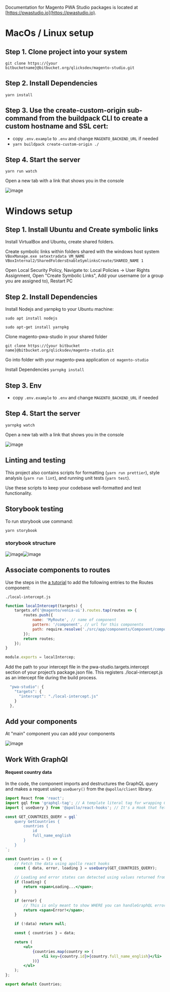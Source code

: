 Documentation for Magento PWA Studio packages is located at [https://pwastudio.io](https://pwastudio.io).

# MacOs / Linux setup

## Step 1. Clone project into your system

`git clone https://{your bitbucketname}@bitbucket.org/qlicksdev/magento-studio.git`

## Step 2. Install Dependencies

`yarn install`

## Step 3. Use the create-custom-origin sub-command from the buildpack CLI to create a custom hostname and SSL cert:

-   copy `.env.example` to `.env` and change `MAGENTO_BACKEND_URL` if needed
-   `yarn buildpack create-custom-origin ./`

## Step 4. Start the server

`yarn run watch`

Open a new tab with a link that shows you in the console

![image](https://user-images.githubusercontent.com/41162650/94237057-edab2080-ff16-11ea-9c3b-21c25314d06a.png)

# Windows setup

## Step 1. Install Ubuntu and Create symbolic links

Install VirtualBox and Ubuntu, create shared folders.

Create symbolic links within folders shared with the windows host system `VBoxManage.exe setextradata VM_NAME VBoxInternal2/SharedFoldersEnableSymlinksCreate/SHARED_NAME 1`

Open Local Security Policy, Navigate to: Local Policies -> User Rights Assignment, Open "Create Symbolic Links", Add your username (or a group you are assigned to), Restart PC

## Step 2. Install Dependencies

Install Nodejs and yarnpkg to your Ubuntu machine:

`sudo apt install nodejs`

`sudo apt-get install yarnpkg`

Clone magento-pwa-studio in your shared folder

`git clone https://{your bitbucket name}@bitbucket.org/qlicksdev/magento-studio.git`

Go into folder with your magento-pwa application `cd magento-studio`

Install Dependencies `yarnpkg install`

## Step 3. Env

-   copy `.env.example` to `.env` and change `MAGENTO_BACKEND_URL` if needed

## Step 4. Start the server

`yarnpkg watch`

Open a new tab with a link that shows you in the console

![image](https://user-images.githubusercontent.com/41162650/94237057-edab2080-ff16-11ea-9c3b-21c25314d06a.png)

## Linting and testing

This project also contains scripts for formatting (`yarn run prettier`), style analysis (`yarn run lint`), and running unit tests (`yarn test`).

Use these scripts to keep your codebase well-formatted and test functionality.

## Storybook testing

To run storybook use command:

`yarn storybook`

### storybook structure

![image](https://user-images.githubusercontent.com/41162650/94258107-04f90680-ff35-11ea-92ac-888f7650fa34.png)![image](https://user-images.githubusercontent.com/41162650/94258039-ed218280-ff34-11ea-9148-18254f27c77d.png)

## Associate components to routes

Use the steps in the [a tutorial](https://magento.github.io/pwa-studio/tutorials/pwa-studio-fundamentals/add-a-static-route/) to add the following entries to the Routes component:

`./local-intercept.js`

```js
function localIntercept(targets) {
	targets.of('@magento/venia-ui').routes.tap(routes => {
		routes.push({
			name: 'MyRoute', // name of component
			pattern: '/component', // url for this components
			path: require.resolve('./src/app/components/Component/component.js'), // path to component
		});
		return routes;
	});
}

module.exports = localIntercep;
```

Add the path to your intercept file in the pwa-studio.targets.intercept section of your project’s package.json file. This registers ./local-intercept.js as an intercept file during the build process.

```js
  "pwa-studio": {
    "targets": {
      "intercept": "./local-intercept.js"
    }
  },
```

## Add your components

At "main" component you can add your components

![image](https://user-images.githubusercontent.com/41162650/94538094-40087c00-024c-11eb-9ad6-e1918a7d604b.png)

## Work With GraphQl

#### Request country data

In the code, the component imports and destructures the GraphQL query and makes a request using `useQuery()` from the `@apollo/client` library.

```jsx
import React from 'react';
import gql from 'graphql-tag'; // A template literal tag for wrapping GraphQL strings
import { useQuery } from '@apollo/react-hooks'; // It's a Hook that fetches a GraphQL query

const GET_COUNTRIES_QUERY = gql`
	query GetCountries {
		countries {
			id
			full_name_english
		}
	}
`;

const Countries = () => {
	// Fetch the data using apollo react hooks
	const { data, error, loading } = useQuery(GET_COUNTRIES_QUERY);

	// Loading and error states can detected using values returned from the useQuery hook
	if (loading) {
		return <span>Loading...</span>;
	}

	if (error) {
		// This is only meant to show WHERE you can handleGraphQL errors
		return <span>Error!</span>;
	}

	if (!data) return null;

	const { countries } = data;

	return (
		<ul>
			{countries.map(country => (
				<li key={country.id}>{country.full_name_english}</li>
			))}
		</ul>
	);
};

export default Countries;
```

